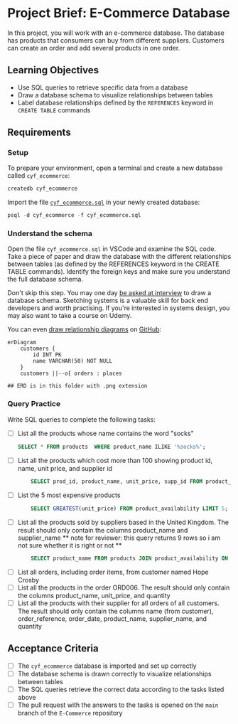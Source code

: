 # Project Brief: E-Commerce Database

In this project, you will work with an e-commerce database. The database has products that consumers can buy from different suppliers. Customers can create an order and add several products in one order.

## Learning Objectives

- Use SQL queries to retrieve specific data from a database
- Draw a database schema to visualize relationships between tables
- Label database relationships defined by the `REFERENCES` keyword in `CREATE TABLE` commands

## Requirements

### Setup

To prepare your environment, open a terminal and create a new database called `cyf_ecommerce`:

```sql
createdb cyf_ecommerce
```

Import the file [`cyf_ecommerce.sql`](./cyf_ecommerce.sql) in your newly created database:

```sql
psql -d cyf_ecommerce -f cyf_ecommerce.sql
```

### Understand the schema

Open the file `cyf_ecommerce.sql` in VSCode and examine the SQL code. Take a piece of paper and draw the database with the different relationships between tables (as defined by the REFERENCES keyword in the CREATE TABLE commands). Identify the foreign keys and make sure you understand the full database schema.

Don't skip this step. You may one day [be asked at interview](https://monzo.com/blog/2022/03/23/demystifying-the-backend-engineering-interview-process) to draw a database schema. Sketching systems is a valuable skill for back end developers and worth practising. If you're interested in systems design, you may also want to take a course on Udemy.

You can even [draw relationship diagrams](https://mermaid.js.org/syntax/entityRelationshipDiagram.html) on [GitHub](https://docs.github.com/en/get-started/writing-on-github/working-with-advanced-formatting/creating-diagrams):

```mermaid
erDiagram
    customers {
        id INT PK
        name VARCHAR(50) NOT NULL
    }
    customers ||--o{ orders : places
```
    ## ERD is in this folder with .png extension

### Query Practice

Write SQL queries to complete the following tasks:

- [ ] List all the products whose name contains the word "socks"
    ```sql
    SELECT * FROM products  WHERE product_name ILIKE '%socks%';
    ```
- [ ] List all the products which cost more than 100 showing product id, name, unit price, and supplier id
    ```sql
        SELECT prod_id, product_name, unit_price, supp_id FROM product_availability JOIN products ON prod_id = id WHERE unit_price > 100;
    ```
- [ ] List the 5 most expensive products
    ```sql
        SELECT GREATEST(unit_price) FROM product_availability LIMIT 5;
    ```
- [ ] List all the products sold by suppliers based in the United Kingdom. The result should only contain the columns product_name and supplier_name
    ** note for reviewer: this query returns 9 rows so i am not sure whether it is right or not **
    ```sql
        SELECT product_name FROM products JOIN product_availability ON products.id = product_availability.prod_id JOIN suppliers ON product_availability.supp_id = suppliers.id WHERE country ILIKE 'United Kingdom';
    ```
- [ ] List all orders, including order items, from customer named Hope Crosby
- [ ] List all the products in the order ORD006. The result should only contain the columns product_name, unit_price, and quantity
- [ ] List all the products with their supplier for all orders of all customers. The result should only contain the columns name (from customer), order_reference, order_date, product_name, supplier_name, and quantity

## Acceptance Criteria

- [ ] The `cyf_ecommerce` database is imported and set up correctly
- [ ] The database schema is drawn correctly to visualize relationships between tables
- [ ] The SQL queries retrieve the correct data according to the tasks listed above
- [ ] The pull request with the answers to the tasks is opened on the `main` branch of the `E-Commerce` repository
